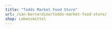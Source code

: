 ```yaml
---
title: "Todds Market Food Store"
url: /san-bernardino/todds-market-food-store/
shop: Lebensmittel
---
```

